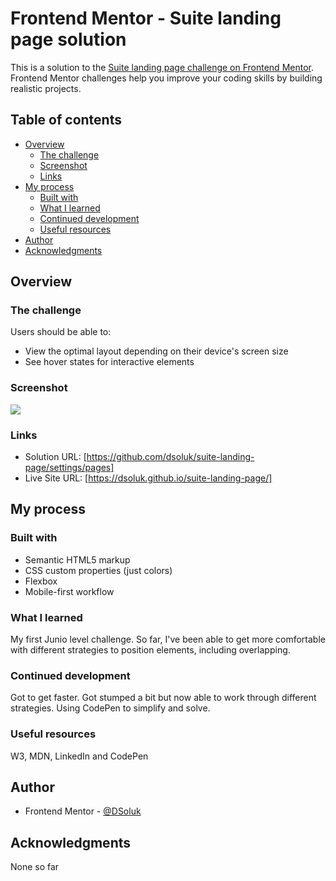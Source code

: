 # Frontend Mentor - Suite landing page solution

This is a solution to the [Suite landing page challenge on Frontend Mentor](https://www.frontendmentor.io/challenges/suite-landing-page-tj_eaU-Ra). Frontend Mentor challenges help you improve your coding skills by building realistic projects.

## Table of contents

- [Overview](#overview)
  - [The challenge](#the-challenge)
  - [Screenshot](#screenshot)
  - [Links](#links)
- [My process](#my-process)
  - [Built with](#built-with)
  - [What I learned](#what-i-learned)
  - [Continued development](#continued-development)
  - [Useful resources](#useful-resources)
- [Author](#author)
- [Acknowledgments](#acknowledgments)

## Overview

### The challenge

Users should be able to:

- View the optimal layout depending on their device's screen size
- See hover states for interactive elements

### Screenshot

![](./screenshot.jpg)

### Links

- Solution URL: [https://github.com/dsoluk/suite-landing-page/settings/pages]
- Live Site URL: [https://dsoluk.github.io/suite-landing-page/]

## My process

### Built with

- Semantic HTML5 markup
- CSS custom properties (just colors)
- Flexbox
- Mobile-first workflow

### What I learned

My first Junio level challenge. So far, I've been able to get more comfortable with different strategies to position elements, including overlapping.

### Continued development

Got to get faster. Got stumped a bit but now able to work through different strategies. Using CodePen to simplify and solve.

### Useful resources

W3, MDN, LinkedIn and CodePen

## Author

- Frontend Mentor - [@DSoluk](https://www.frontendmentor.io/profile/DSoluk)

## Acknowledgments

None so far
